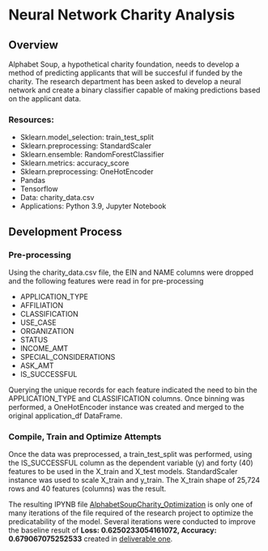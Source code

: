 # Neural Network Charity Analysis

## Overview
Alphabet Soup, a hypothetical charity foundation, needs to develop a method of predicting applicants that will be succesful if funded by the charity. The research department has been asked to develop a neural network and create a binary classifier capable of making predictions based on the applicant data.

### Resources:
* Sklearn.model_selection: train_test_split
* Sklearn.preprocessing: StandardScaler
* Sklearn.ensemble: RandomForestClassifier
* Sklearn.metrics: accuracy_score
* Sklearn.preprocessing: OneHotEncoder
* Pandas
* Tensorflow
* Data: charity_data.csv
* Applications: Python 3.9, Jupyter Notebook

## Development Process
### Pre-processing
Using the charity_data.csv file, the EIN and NAME columns were dropped and the following features were read in for pre-processing
* APPLICATION_TYPE
* AFFILIATION
* CLASSIFICATION
* USE_CASE
* ORGANIZATION
* STATUS
* INCOME_AMT
* SPECIAL_CONSIDERATIONS
* ASK_AMT
* IS_SUCCESSFUL

Querying the unique records for each feature indicated the need to bin the APPLICATION_TYPE and CLASSIFICATION columns. Once binning was performed, a OneHotEncoder instance was created and merged to the original application_df DataFrame.

### Compile, Train and Optimize Attempts
Once the data was preprocessed, a train_test_split was performed, using the IS_SUCCESSFUL column as the dependent variable (y) and forty (40) features to be used in the X_train and X_test models. StandardScaler instance was used to scale X_train and y_train. The X_train shape of 25,724 rows and  40 features (columns) was the result.

The resulting IPYNB file <a href="AlphabetSoupCharity_Optimization.ipynb">AlphabetSoupCharity_Optimization</a> is only one of many iterations of the file required of the research project to optimize the predicatability of the model. Several iterations were conducted to improve the baseline result of **Loss: 0.6250233054161072, Accuracy: 0.679067075252533** created in <a href="AlphabetSoupCharity.ipynb">deliverable one</a>.

 

